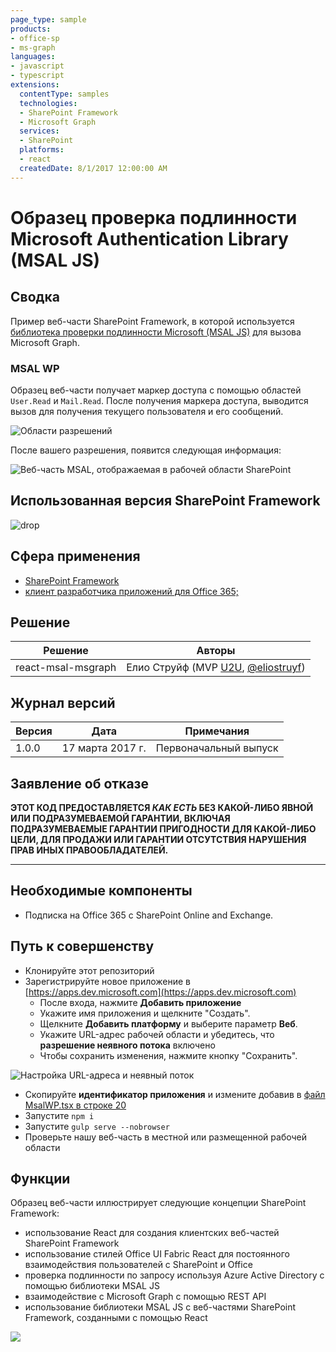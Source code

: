 ```yaml
---
page_type: sample
products:
- office-sp
- ms-graph
languages:
- javascript
- typescript
extensions:
  contentType: samples
  technologies:
  - SharePoint Framework
  - Microsoft Graph
  services:
  - SharePoint
  platforms:
  - react
  createdDate: 8/1/2017 12:00:00 AM
---
```

# Образец проверка подлинности Microsoft Authentication Library (MSAL JS)

## Сводка

Пример веб-части SharePoint Framework, в которой используется [библиотека проверки подлинности Microsoft (MSAL JS)](https://github.com/AzureAD/microsoft-authentication-library-for-js) для вызова Microsoft Graph.

### MSAL WP

Образец веб-части получает маркер доступа с помощью областей `User.Read` и `Mail.Read`. После получения маркера доступа, выводится вызов для получения текущего пользователя и его сообщений.

![Области разрешений](./assets/permission-scopes.png)

После вашего разрешения, появится следующая информация:

![Веб-часть MSAL, отображаемая в рабочей области SharePoint](./assets/msal-wp-output.png)

## Использованная версия SharePoint Framework 
![drop](https://img.shields.io/badge/drop-GA-green.svg)

## Сфера применения

* [SharePoint Framework](https://docs.microsoft.com/sharepoint/dev/spfx/sharepoint-framework-overview)
* [клиент разработчика приложений для Office 365;](https://docs.microsoft.com/sharepoint/dev/spfx/set-up-your-developer-tenant)

## Решение

Решение | Авторы
--------|---------
react-msal-msgraph| Елио Струйф (MVP [U2U](https://www.u2u.be), [@eliostruyf](https://www.twitter.com/eliostruyf))

## Журнал версий

Версия | Дата | Примечания
-------|----|--------
1.0.0 | 17 марта 2017 г. | Первоначальный выпуск

## Заявление об отказе
**ЭТОТ КОД ПРЕДОСТАВЛЯЕТСЯ *КАК ЕСТЬ* БЕЗ КАКОЙ-ЛИБО ЯВНОЙ ИЛИ ПОДРАЗУМЕВАЕМОЙ ГАРАНТИИ, ВКЛЮЧАЯ ПОДРАЗУМЕВАЕМЫЕ ГАРАНТИИ ПРИГОДНОСТИ ДЛЯ КАКОЙ-ЛИБО ЦЕЛИ, ДЛЯ ПРОДАЖИ ИЛИ ГАРАНТИИ ОТСУТСТВИЯ НАРУШЕНИЯ ПРАВ ИНЫХ ПРАВООБЛАДАТЕЛЕЙ.**

---

## Необходимые компоненты

- Подписка на Office 365 с SharePoint Online and Exchange.

## Путь к совершенству

- Клонируйте этот репозиторий
- Зарегистрируйте новое приложение в [https://apps.dev.microsoft.com](https://apps.dev.microsoft.com)
    - После входа, нажмите **Добавить приложение**
    - Укажите имя приложения и щелкните "Создать".
    - Щелкните **Добавить платформу** и выберите параметр **Веб**.
    - Укажите URL-адрес рабочей области и убедитесь, что **разрешение неявного потока** включено
    - Чтобы сохранить изменения, нажмите кнопку "Сохранить".

![Настройка URL-адреса и неявный поток](./assets/redirect-url.png)

- Скопируйте **идентификатор приложения** и измените добавив в [файл MsalWP.tsx в строке 20](./src/webparts/msalWp/components/MsalWp.tsx#20)
- Запустите `npm i`
- Запустите `gulp serve --nobrowser`
- Проверьте нашу веб-часть в местной или размещенной рабочей области

## Функции

Образец веб-части иллюстрирует следующие концепции SharePoint Framework:

- использование React для создания клиентских веб-частей SharePoint Framework
- использование стилей Office UI Fabric React для постоянного взаимодействия пользователей с SharePoint и Office
- проверка подлинности по запросу используя Azure Active Directory с помощью библиотеки MSAL JS
- взаимодействие с Microsoft Graph с помощью REST API
- использование библиотеки MSAL JS с веб-частями SharePoint Framework, созданными с помощью React

![](https://telemetry.sharepointpnp.com/sp-dev-fx-webparts/samples/react-msal-msgraph)
